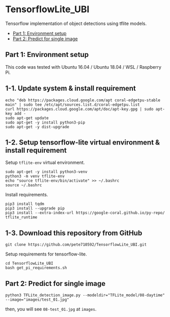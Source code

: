# TensorflowLite_UBI  
Tensorflow implementation of object detections using tflite models.  
 - [Part 1: Environment setup](https://github.com/pete710592/TensorflowLite_UBI#part-1-environment-setup)  
 - [Part 2: Predict for single image](https://github.com/pete710592/TensorflowLite_UBI#part-2-predict-for-single-image)  

## Part 1: Environment setup  
This code was tested with Ubuntu 16.04 / Ubuntu 18.04 / WSL / Raspberry Pi.  
## 1-1. Update system & install requirement  
```shell
echo "deb https://packages.cloud.google.com/apt coral-edgetpu-stable main" | sudo tee /etc/apt/sources.list.d/coral-edgetpu.list
curl https://packages.cloud.google.com/apt/doc/apt-key.gpg | sudo apt-key add -
sudo apt-get update
sudo apt-get -y install python3-pip
sudo apt-get -y dist-upgrade
```  

## 1-2. Setup tensorflow-lite virtual environment & install requirement  
Setup ```tflite-env``` virtual environment.  
```shell
sudo apt-get -y install python3-venv
python3 -m venv tflite-env
echo "source tflite-env/bin/activate" >> ~/.bashrc
source ~/.bashrc
```  
Install requirements.  
```shell
pip3 install tqdm
pip3 install --upgrade pip
pip3 install --extra-index-url https://google-coral.github.io/py-repo/ tflite_runtime
```  

## 1-3. Download this repository from GitHub  
```shell
git clone https://github.com/pete710592/TensorflowLite_UBI.git
```  
Setup requirements for tensorflow-lite.
```shell
cd TensorflowLite_UBI
bash get_pi_requirements.sh
```  

## Part 2: Predict for single image  
```shell
python3 TFLite_detection_image.py --modeldir="TFLite_model/08-daytime" --image="images/test_01.jpg"
```  
then, you will see ```08-test_01.jpg``` at ```images```.
